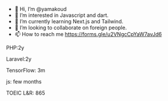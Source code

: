 - 👋 Hi, I’m @yamakoud
- 👀 I’m interested in Javascript and dart.
- 🌱 I’m currently learning Next.js and Tailwind.
- 💞️ I’m looking to collaborate on foreign people.
- 📫 How to reach me https://forms.gle/u2VNgcCpYaW7avJd6

PHP:2y

Laravel:2y

TensorFlow: 3m

js: few months

TOEIC L&R: 865

<!---
yamakoud/yamakoud is a ✨ special ✨ repository because its `README.md` (this file) appears on your GitHub profile.
You can click the Preview link to take a look at your changes.
--->
